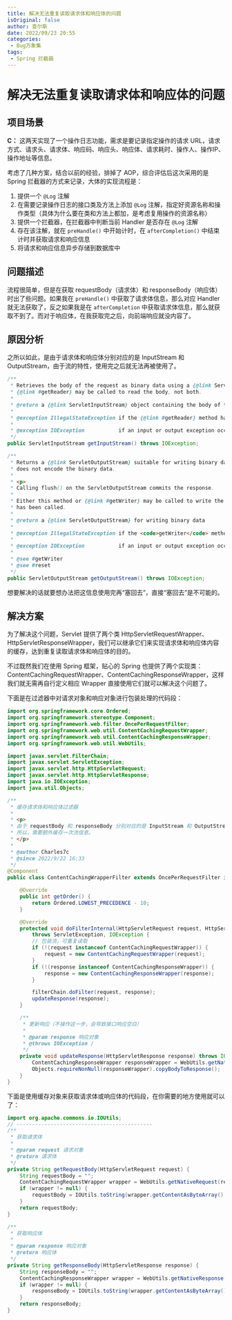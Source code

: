 ```yaml
---
title: 解决无法重复读取请求体和响应体的问题
isOriginal: false
author: 查尔斯
date: 2022/09/23 20:55
categories:
 - Bug万象集
tags:
 - Spring 拦截器
---
```


# 解决无法重复读取请求体和响应体的问题

## 项目场景

**C：** 这两天实现了一个操作日志功能，需求是要记录指定操作的请求 URL，请求方式、请求头、请求体、响应码、响应头、响应体、请求耗时、操作人、操作IP、操作地址等信息。

考虑了几种方案，结合以前的经验，排掉了 AOP，综合评估后这次采用的是 Spring 拦截器的方式来记录，大体的实现流程是：

1. 提供一个 `@Log` 注解
2. 在需要记录操作日志的接口类及方法上添加 `@Log` 注解，指定好资源名称和操作类型（具体为什么要在类和方法上都加，是考虑复用操作的资源名称）
3. 提供一个拦截器，在拦截器中判断当前 Handler 是否存在 `@Log` 注解
4. 存在该注解，就在 `preHandle()` 中开始计时，在 `afterCompletion()` 中结束计时并获取请求和响应信息
5. 将请求和响应信息异步存储到数据库中


## 问题描述

流程很简单，但是在获取 requestBody（请求体）和 responseBody（响应体）时出了些问题。如果我在 `preHandle()` 中获取了请求体信息，那么对应 Handler 就无法获取了，反之如果我是在 `afterCompletion` 中获取请求体信息，那么就获取不到了。而对于响应体，在我获取完之后，向前端响应就没内容了。

## 原因分析
之所以如此，是由于请求体和响应体分别对应的是 InputStream 和 OutputStream，由于流的特性，使用完之后就无法再被使用了。

```java
/**
 * Retrieves the body of the request as binary data using a {@link ServletInputStream}. Either this method or
 * {@link #getReader} may be called to read the body, not both.
 *
 * @return a {@link ServletInputStream} object containing the body of the request
 *
 * @exception IllegalStateException if the {@link #getReader} method has already been called for this request
 *
 * @exception IOException           if an input or output exception occurred
 */
public ServletInputStream getInputStream() throws IOException;
```

```java
/**
 * Returns a {@link ServletOutputStream} suitable for writing binary data in the response. The servlet container
 * does not encode the binary data.
 *
 * <p>
 * Calling flush() on the ServletOutputStream commits the response.
 *
 * Either this method or {@link #getWriter} may be called to write the body, not both, except when {@link #reset}
 * has been called.
 *
 * @return a {@link ServletOutputStream} for writing binary data
 *
 * @exception IllegalStateException if the <code>getWriter</code> method has been called on this response
 *
 * @exception IOException           if an input or output exception occurred
 *
 * @see #getWriter
 * @see #reset
 */
public ServletOutputStream getOutputStream() throws IOException;
```

想要解决的话就要想办法把这信息使用完再“塞回去”，直接“塞回去”是不可能的。


## 解决方案

为了解决这个问题，Servlet 提供了两个类 HttpServletRequestWrapper、HttpServletResponseWrapper，我们可以继承它们来实现请求体和响应体内容的缓存，达到重复读取请求体和响应体的目的。

不过既然我们在使用 Spring 框架，贴心的 Spring 也提供了两个实现类：ContentCachingRequestWrapper、ContentCachingResponseWrapper，这样我们就无需再自行定义相应 Wrapper 直接使用它们就可以解决这个问题了。

下面是在过滤器中对请求对象和响应对象进行包装处理的代码段：


```java
import org.springframework.core.Ordered;
import org.springframework.stereotype.Component;
import org.springframework.web.filter.OncePerRequestFilter;
import org.springframework.web.util.ContentCachingRequestWrapper;
import org.springframework.web.util.ContentCachingResponseWrapper;
import org.springframework.web.util.WebUtils;

import javax.servlet.FilterChain;
import javax.servlet.ServletException;
import javax.servlet.http.HttpServletRequest;
import javax.servlet.http.HttpServletResponse;
import java.io.IOException;
import java.util.Objects;

/**
 * 缓存请求体和响应体过滤器
 *
 * <p>
 * 由于 requestBody 和 responseBody 分别对应的是 InputStream 和 OutputStream，由于流的特性，读取完之后就无法再被使用了。
 * 所以，需要额外缓存一次流信息。
 * </p>
 *
 * @author Charles7c
 * @since 2022/9/22 16:33
 */
@Component
public class ContentCachingWrapperFilter extends OncePerRequestFilter implements Ordered {

    @Override
    public int getOrder() {
        return Ordered.LOWEST_PRECEDENCE - 10;
    }

    @Override
    protected void doFilterInternal(HttpServletRequest request, HttpServletResponse response, FilterChain filterChain)
        throws ServletException, IOException {
        // 包装流，可重复读取
        if (!(request instanceof ContentCachingRequestWrapper)) {
            request = new ContentCachingRequestWrapper(request);
        }
        if (!(response instanceof ContentCachingResponseWrapper)) {
            response = new ContentCachingResponseWrapper(response);
        }

        filterChain.doFilter(request, response);
        updateResponse(response);
    }

    /**
     * 更新响应（不操作这一步，会导致接口响应空白）
     *
     * @param response 响应对象
     * @throws IOException /
     */
    private void updateResponse(HttpServletResponse response) throws IOException {
        ContentCachingResponseWrapper responseWrapper = WebUtils.getNativeResponse(response, ContentCachingResponseWrapper.class);
        Objects.requireNonNull(responseWrapper).copyBodyToResponse();
    }
}

```

下面是使用缓存对象来获取请求体或响应体的代码段，在你需要的地方使用就可以了：

```java
import org.apache.commons.io.IOUtils;
// --------------------------------------------
/**
 * 获取请求体
 *
 * @param request 请求对象
 * @return 请求体
 */
private String getRequestBody(HttpServletRequest request) {
    String requestBody = "";
    ContentCachingRequestWrapper wrapper = WebUtils.getNativeRequest(request, ContentCachingRequestWrapper.class);
    if (wrapper != null) {
        requestBody = IOUtils.toString(wrapper.getContentAsByteArray(), StandardCharsets.UTF_8.toString());
    }
    return requestBody;
}

/**
 * 获取响应体
 *
 * @param response 响应对象
 * @return 响应体
 */
private String getResponseBody(HttpServletResponse response) {
    String responseBody = "";
    ContentCachingResponseWrapper wrapper = WebUtils.getNativeResponse(response, ContentCachingResponseWrapper.class);
    if (wrapper != null) {
        responseBody = IOUtils.toString(wrapper.getContentAsByteArray(), StandardCharsets.UTF_8.toString());
    }
    return responseBody;
}
```

